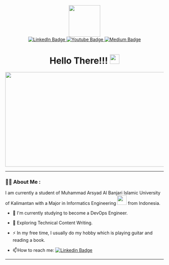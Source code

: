 <div id="header" align="center">
  <img src="https://media.giphy.com/media/M9gbBd9nbDrOTu1Mqx/giphy.gif" width="100"/>

  <div id="badges" align="center">
   <a href="https://www.linkedin.com/in/dhea-arimbi-almalita/">
     <img src="https://img.shields.io/badge/LinkedIn-blue?style=for-the-badge&logo=linkedin&logoColor=white" alt="LinkedIn Badge"/>
   </a>
   <a href="https://www.youtube.com/@dheaarimbi1503">
     <img src="https://img.shields.io/badge/YouTube-red?style=for-the-badge&logo=youtube&logoColor=white" alt="Youtube Badge"/>
   </a>
   <a href="https://medium.com/@arimbidhea3">
     <img src="https://img.shields.io/badge/Medium-black?style=for-the-badge&logo=medium&logoColor=white" alt="Medium Badge"/>
   </a>
  </div>

  <div id="views" align="center">
    <img src="https://komarev.com/ghpvc/?username=deadyiss&style=flat-square&color=blue" alt=""/>
      <h1>
      Hello There!!!
        <img src="https://media.giphy.com/media/hvRJCLFzcasrR4ia7z/giphy.gif" width="30px"/>
      </h1>
  </div>

  <div align="center">
    <img src="https://i.giphy.com/media/v1.Y2lkPTc5MGI3NjExZ3BqZnp5ZXFhMjd1b2ZjNHgwY2twajJ4amczZ3QzN2NjcXFtMHgxcyZlcD12MV9pbnRlcm5hbF9naWZfYnlfaWQmY3Q9Zw/Ws6T5PN7wHv3cY8xy8/giphy.gif" width="600" height="300"/>
  </div>
</div>

---

### :woman_technologist: About Me :
I am currently a student of Muhammad Arsyad Al Banjari Islamic University of Kalimantan with a Major in Informatics Engineering <img src="https://media.giphy.com/media/WUlplcMpOCEmTGBtBW/giphy.gif" width="30"> from Indonesia.
- :telescope: I'm currently studying to become a DevOps Engineer.

- :seedling: Exploring Technical Content Writing.

- :zap: In my free time, I usually do my hobby which is playing guitar and reading a book.

- :mailbox:How to reach me: [![Linkedin Badge](https://img.shields.io/badge/-Dhea-blue?style=flat&logo=Linkedin&logoColor=white)](https://www.linkedin.com/in/dhea-arimbi-almalita/)

---
